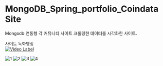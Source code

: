 # MongoDB_Spring_portfolio_CoindataSite
Mongodb 연동형 각 커뮤니티 사이트 크롤링한 데이터를 시각화한 사이트.


사이트 녹화영상<br>
[![Video Label](http://img.youtube.com/vi/a5Yp4NPItfg/0.jpg)](https://youtu.be/a5Yp4NPItfg?t=2s)



![1](https://user-images.githubusercontent.com/41144436/76138820-0a246000-608e-11ea-9e65-76f982ed36ce.jpg)
![2](https://user-images.githubusercontent.com/41144436/76138821-0b558d00-608e-11ea-8903-44a672d7232e.jpg)
![3](https://user-images.githubusercontent.com/41144436/76138823-0bee2380-608e-11ea-835b-395b2daeb8f2.jpg)
![4](https://user-images.githubusercontent.com/41144436/76138824-0c86ba00-608e-11ea-841d-b05661d01e76.jpg)

